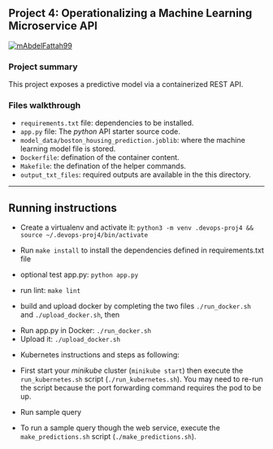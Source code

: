 
## Project 4: Operationalizing a Machine Learning Microservice API

[![mAbdelFattah99](https://circleci.com/gh/mAbdelFattah99/proj4-ml-microservice.svg?style=svg)](https://app.circleci.com/pipelines/github/mAbdelFattah99/proj4-ml-microservice)


### Project summary

This project exposes a predictive model via a containerized REST API.

### Files walkthrough

+ `requirements.txt` file: dependencies to be installed.
+ `app.py` file: The *python* API starter source code.
+ `model_data/boston_housing_prediction.joblib`: where the machine learning model file is stored.
+ `Dockerfile`: defination of the container content.
+ `Makefile`: the defination of the helper commands.
+ `output_txt_files`: required outputs are available in the this directory.

---

## Running instructions

* Create a virtualenv and activate it: `python3 -m venv .devops-proj4 && source ~/.devops-proj4/bin/activate`
* Run `make install` to install the dependencies defined in requirements.txt file
* optional test app.py: `python app.py`
* run lint: `make lint`

* build and upload docker by completing the two files `./run_docker.sh` and `./upload_docker.sh`, then

+ Run app.py in Docker:  `./run_docker.sh`
+ Upload it: `./upload_docker.sh` 

* Kubernetes instructions and steps as following:

+ First start your *minikube* cluster (`minikube start`) then execute the `run_kubernetes.sh` script (`./run_kubernetes.sh`). You may need to re-run the script because the port forwarding command requires the pod to be up.

* Run sample query

+ To run a sample query though the web service, execute the `make_predictions.sh` script (`./make_predictions.sh`).

